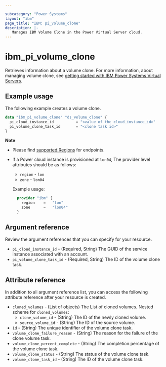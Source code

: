 ```yaml
---

subcategory: "Power Systems"
layout: "ibm"
page_title: "IBM: pi_volume_clone"
description: |-
   Manages IBM Volume Clone in the Power Virtual Server cloud.
---
```


# ibm_pi_volume_clone
Retrieves information about a volume clone. For more information, about managing volume clone, see [getting started with IBM Power Systems Virtual Servers](https://cloud.ibm.com/docs/power-iaas?topic=power-iaas-getting-started).

## Example usage
The following example creates a volume clone.

```terraform
data "ibm_pi_volume_clone" "ds_volume_clone" {
  pi_cloud_instance_id   		= "<value of the cloud_instance_id>"
  pi_volume_clone_task_id     	= "<clone task id>"
}
```

**Note**
* Please find [supported Regions](https://cloud.ibm.com/apidocs/power-cloud#endpoint) for endpoints.
* If a Power cloud instance is provisioned at `lon04`, The provider level attributes should be as follows:
  * `region` - `lon`
  * `zone` - `lon04`

  Example usage:
  
  ```terraform
    provider "ibm" {
      region    =   "lon"
      zone      =   "lon04"
    }
  ```

## Argument reference 
Review the argument references that you can specify for your resource. 

- `pi_cloud_instance_id` - (Required, String) The GUID of the service instance associated with an account.
- `pi_volume_clone_task_id` - (Required, String) The ID of the volume clone task.

## Attribute reference
In addition to all argument reference list, you can access the following attribute reference after your resource is created.

- `cloned_volumes` - (List of objects) The List of cloned volumes.
  Nested scheme for `cloned_volumes`:
  - `clone_volume_id` - (String) The ID of the newly cloned volume.
  - `source_volume_id` - (String) The ID of the source volume.
- `id` - (String) The unique identifier of the volume clone task.
- `volume_clone_failure_reason` - (String) The reason for the failure of the clone volume task.
- `volume_clone_percent_complete` - (String) The completion percentage of the volume clone task.
- `volume_clone_status` - (String) The status of the volume clone task.
- `volume_clone_task_id` - (String) The ID of the volume clone task.
